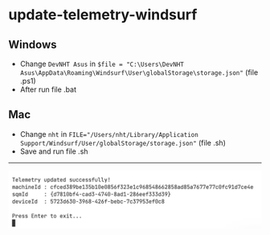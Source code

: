 # update-telemetry-windsurf

## Windows
- Change `DevNHT Asus` in `$file = "C:\Users\DevNHT Asus\AppData\Roaming\Windsurf\User\globalStorage\storage.json"` (file .ps1)
- After run file .bat

## Mac
- Change `nht` in `FILE="/Users/nht/Library/Application Support/Windsurf/User/globalStorage/storage.json"` (file .sh)
- Save and run file .sh

---
![Mac1](img/m1.png)